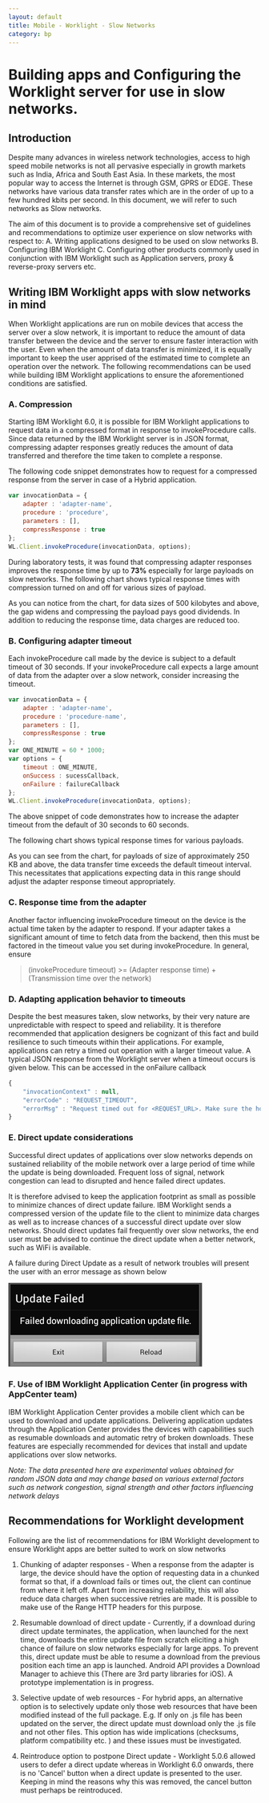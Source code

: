 ```yaml
---
layout: default
title: Mobile - Worklight - Slow Networks
category: bp
---
```


# Building apps and Configuring the Worklight server for use in slow networks.

## Introduction
Despite many advances in wireless network technologies, access to high speed mobile networks is not all pervasive especially in growth markets such as India, Africa and South East Asia. In these markets, the most popular way to access the Internet is through GSM, GPRS or EDGE. These networks have various data transfer rates which are in the order of up to a few hundred kbits per second. In this document, we will refer to such networks as Slow networks.

The aim of this document is to provide a comprehensive set of guidelines and recommendations to optimize user experience on slow networks with respect to:
A. Writing applications designed to be used on slow networks
B. Configuring IBM Worklight
C. Configuring other products commonly used in conjunction with IBM Worklight such as Application servers, proxy & reverse-proxy servers etc.

## Writing IBM Worklight apps with slow networks in mind
When Worklight applications are run on mobile devices that access the server over a slow network, it is important to reduce the amount of data transfer between the device and the server to ensure faster interaction with the user. Even when the amount of data transfer is minimized, it is equally important to keep the user apprised of the estimated time to complete an operation over the network. The following recommendations can be used while building IBM Worklight applications to ensure the aforementioned conditions are satisfied.

### A. Compression
Starting IBM Worklight 6.0, it is possible for IBM Worklight applications to request data in a compressed format in response to invokeProcedure calls. Since data returned by the IBM Worklight server is in JSON format, compressing adapter responses greatly reduces the amount of data transferred and therefore the time taken to complete a response.

The following code snippet demonstrates how to request for a compressed response from the server in case of a Hybrid application.

```JavaScript
var invocationData = {
	adapter : 'adapter-name',
	procedure : 'procedure',
	parameters : [],
	compressResponse : true
};
WL.Client.invokeProcedure(invocationData, options);
```

During laboratory tests, it was found that compressing adapter responses improves the response time by up to **73%** especially for large payloads on slow networks. The following chart shows typical response times with compression turned on and off for various sizes of payload.

As you can notice from the chart, for data sizes of 500 kilobytes and above, the gap widens and compressing the payload pays good dividends. In addition to reducing the response time, data charges are reduced too.

### B. Configuring adapter timeout

Each invokeProcedure call made by the device is subject to a default timeout of 30 seconds. If your invokeProcedure call expects a large amount of data from the adapter over a slow network, consider increasing the timeout.

```JavaScript
var invocationData = {
	adapter : 'adapter-name',
	procedure : 'procedure-name',
	parameters : [],
	compressResponse : true
};
var ONE_MINUTE = 60 * 1000;
var options = {
	timeout : ONE_MINUTE,
	onSuccess : sucessCallback,
	onFailure : failureCallback
};
WL.Client.invokeProcedure(invocationData, options);
```

The above snippet of code demonstrates how to increase the adapter timeout from the default of 30 seconds to 60 seconds.

The following chart shows typical response times for various payloads.


As you can see from the chart, for payloads of size of approximately 250 KB and above, the data transfer time exceeds the default timeout interval. This necessitates that applications expecting data in this range should adjust the adapter response timeout appropriately.


### C. Response time from the adapter

Another factor influencing invokeProcedure timeout on the device is the actual time taken by the adapter to respond. If your adapter takes a significant amount of time to fetch data from the backend, then this must be factored in the timeout value you set during invokeProcedure. In general, ensure

> (invokeProcedure timeout) >= (Adapter response time) + (Transmission time over the network)


### D. Adapting application behavior to timeouts

Despite the best measures taken, slow networks, by their very nature are unpredictable with respect to speed and reliability. It is therefore recommended that application designers be cognizant of this fact and build resilience to such timeouts within their applications. For example, applications can retry a timed out operation with a larger timeout value. A typical JSON response from the Worklight server when a timeout occurs is given below. This can be accessed in the onFailure callback

```JavaScript
{
	"invocationContext" : null,
	"errorCode" : "REQUEST_TIMEOUT",
	"errorMsg" : "Request timed out for <REQUEST_URL>. Make sure the host address is available to the app (especially relevant for Android and iPhone apps)."
}
```

### E. Direct update considerations

Successful direct updates of applications over slow networks depends on sustained reliability of the mobile network over a large period of time while the update is being downloaded. Frequent loss of signal, network congestion can lead to disrupted and hence failed direct updates.

It is therefore advised to keep the application footprint as small as possible to minimize chances of direct update failure. IBM Worklight sends a compressed version of the update file to the client to minimize data charges as well as to increase chances of a successful direct update over slow networks. Should direct updates fail frequently over slow networks, the end user must be advised to continue the direct update when a better network, such as WiFi is available.

A failure during Direct Update as a result of network troubles will present the user with an error message as shown below

![Android Update Failed Dialog](./images/update_failed.png)


### F. Use of IBM Worklight Application Center (in progress with AppCenter team)

IBM Worklight Application Center provides a mobile client which can be used to download and update applications. Delivering application updates through the Application Center provides the devices with capabilities such as resumable downloads and automatic retry of broken downloads. These features are especially recommended for devices that install and update applications over slow networks.


_Note: The data presented here are experimental values obtained for random JSON data and may change based on various external factors such as network congestion, signal strength and other factors influencing network delays_


## Recommendations for Worklight development

Following are the list of recommendations for IBM Worklight development to ensure Worklight apps are better suited to work on slow networks

1. Chunking of adapter responses - When a response from the adapter is large, the device should have the option of requesting data in a chunked format so that, if a download fails or times out, the client can continue from where it left off. Apart from increasing reliability, this will also reduce data charges when successive retries are made. It is possible to make use of the Range HTTP headers for this purpose.

2. Resumable download of direct update - Currently, if a download during direct update terminates, the application, when launched for the next time, downloads the entire update file from scratch eliciting a high chance of failure on slow networks especially for large apps. To prevent this, direct update must be able to resume a download from the previous position each time an app is launched. Android API provides a Download Manager to achieve this (There are 3rd party libraries for iOS). A prototype implementation is in progress.

3. Selective update of web resources - For hybrid apps, an alternative option is to selectively update only those web resources that have been modified instead of the full package. E.g. If only on .js file has been updated on the server, the direct update must download only the .js file and not other files. This option has wide implications (checksums, platform compatibility etc. ) and these issues must be investigated.

4. Reintroduce option to postpone Direct update - Worklight 5.0.6 allowed users to defer a direct update whereas in Worklight 6.0 onwards, there is no 'Cancel' button when a direct update is presented to the user. Keeping in mind the reasons why this was removed, the cancel button must perhaps be reintroduced.

